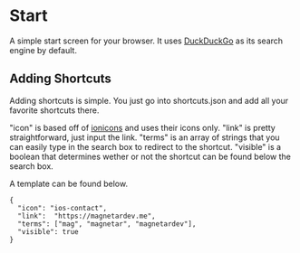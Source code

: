 # Start
A simple start screen for your browser. It uses [DuckDuckGo](duckduckgo.com) as its search engine by default.

## Adding Shortcuts
Adding shortcuts is simple. You just go into shortcuts.json and add all your favorite shortcuts there.

"icon" is based off of [ionicons](ionicons.com) and uses their icons only.
"link" is pretty straightforward, just input the link.
"terms" is an array of strings that you can easily type in the search box to redirect to the shortcut.
"visible" is a boolean that determines wether or not the shortcut can be found below the search box.

A template can be found below.

```
{
  "icon": "ios-contact",
  "link":  "https://magnetardev.me",
  "terms": ["mag", "magnetar", "magnetardev"],
  "visible": true
}
```
